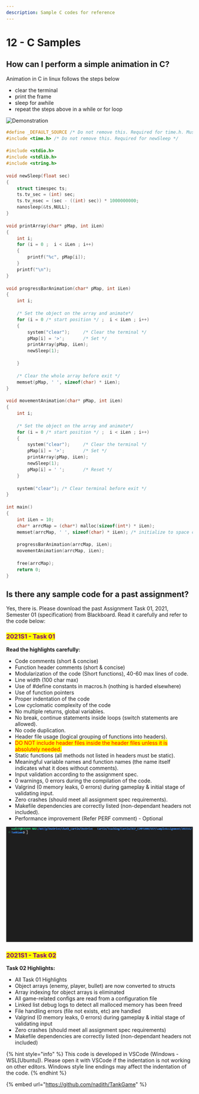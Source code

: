 ```yaml
---
description: Sample C codes for reference
---
```


# 12 - C Samples

## How can I perform a simple animation in C?

Animation in C in linux follows the steps below

* clear the terminal
* print the frame
* sleep for awhile
* repeat the steps above in a while or for loop

![Demonstration](.gitbook/assets/C\_animation.gif)

```c
#define _DEFAULT_SOURCE /* Do not remove this. Required for time.h. Must be the on the top */
#include <time.h> /* Do not remove this. Required for newSleep */

#include <stdio.h>
#include <stdlib.h>
#include <string.h>

void newSleep(float sec)
{
	struct timespec ts;
	ts.tv_sec = (int) sec;
	ts.tv_nsec = (sec - ((int) sec)) * 1000000000;
	nanosleep(&ts,NULL);
}

void printArray(char* pMap, int iLen)
{
    int i;
    for (i = 0 ;  i < iLen ; i++)
    {
        printf("%c", pMap[i]);
    }
    printf("\n");
}

void progressBarAnimation(char* pMap, int iLen)
{    
    int i;

    /* Set the object on the array and animate*/    
    for (i = 0 /* start position */ ;  i < iLen ; i++)
    {
        system("clear");     /* Clear the terminal */
        pMap[i] = '>';       /* Set */  
        printArray(pMap, iLen);        
        newSleep(1);
        
    }

    /* Clear the whole array before exit */
    memset(pMap, ' ', sizeof(char) * iLen);
}

void movementAnimation(char* pMap, int iLen)
{
    int i;

    /* Set the object on the array and animate*/    
    for (i = 0 /* start position */ ;  i < iLen ; i++)
    {
        system("clear");     /* Clear the terminal */
        pMap[i] = '>';       /* Set */   
        printArray(pMap, iLen);        
        newSleep(1);
        pMap[i] = ' ';       /* Reset */        
    }

    system("clear"); /* Clear terminal before exit */
}

int main()
{
    int iLen = 10;   
    char* arrcMap = (char*) malloc(sizeof(int*) * iLen);
    memset(arrcMap, ' ', sizeof(char) * iLen); /* initialize to space char */    
    
    progressBarAnimation(arrcMap, iLen);
    movementAnimation(arrcMap, iLen);

    free(arrcMap);
    return 0;
}


```

## Is there any sample code for a past assignment?

Yes, there is. Please download the past Assignment Task 01, 2021, Semester 01 (specification) from Blackboard. Read it carefully and refer to the code below:

### <mark style="color:purple;">2021S1 - Task 01</mark>

**Read the highlights carefully:**

* Code comments (short & concise)
* Function header comments (short & concise)
* Modularization of the code (Short functions), 40-60 max lines of code.
* Line width (100 char max)
* Use of #define constants in macros.h (nothing is harded elsewhere)
* Use of function pointers
* Proper indentation of the code
* Low cyclomatic complexity of the code
* No multiple returns, global variables.
* No break, continue statements inside loops (switch statements are allowed).
* No code duplication.
* Header file usage (logical grouping of functions into headers).
* <mark style="color:red;">DO NOT include header files inside the header files unless it is absolutely needed.</mark>
* Static functions (all methods not listed in headers must be static).
* Meaningful variable names and function names (the name itself indicates what it does without comments).
* Input validation according to the assignment spec.
* 0 warnings, 0 errors during the compilation of the code.
* Valgrind (0 memory leaks, 0 errors) during gameplay & initial stage of validating input.
* Zero crashes (should meet all assignment spec requirements).
* Makefile dependencies are correctly listed (non-dependant headers not included).
* Performance improvement (Refer PERF comment) - Optional

![](.gitbook/assets/TankGame.gif)

### <mark style="color:purple;">2021S1 - Task 02</mark>

**Task 02 Highlights:**

* All Task 01 Highlights
* Object arrays (enemy, player, bullet) are now converted to structs
* Array indexing for object arrays is eliminated
* All game-related configs are read from a configuration file
* Linked list debug logs to detect all malloced memory has been freed
* File handling errors (file not exists, etc) are handled
* Valgrind (0 memory leaks, 0 errors) during gameplay & initial stage of validating input
* Zero crashes (should meet all assignment spec requirements)
* Makefile dependencies are correctly listed (non-dependant headers not included)

{% hint style="info" %}
This code is developed in VSCode (Windows - WSL\[Ubuntu]). Please open it with VSCode if the indentation is not working on other editors. Windows style line endings may affect the indentation of the code.&#x20;
{% endhint %}

{% embed url="https://github.com/nadith/TankGame" %}
